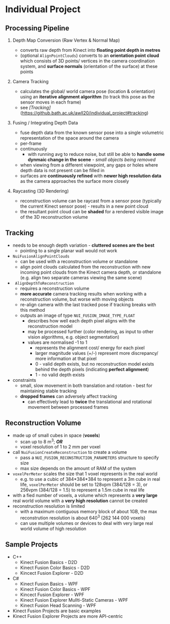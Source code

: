 # Individual Project

## Processing Pipeline

1. Depth Map Conversion (Raw Vertex & Normal Map)
    * converts raw depth from Kinect into __floating point depth in metres__
    * (optional ``AlignPointClouds``) converts to an __orientation point cloud__ which consists of 3D points/ vertices in the camera coordination system, and __surface normals__ (orientation of the surface) at these points

2. Camera Tracking
    * calculates the global/ world camera pose (location & orientation) using an __iterative alignment algorithm__ (to track this pose as the sensor moves in each frame)
    * see _[Tracking]_(https://github.bath.ac.uk/awll20/individual_project#tracking)


3. Fusing / Integrating Depth Data
    * fuse depth data from the known sensor pose into a single volumetric representation of the space around the camera
    * per-frame
    * continuously
        * with running avg to reduce noise, but still be able to __handle some dynmaic change in the scene__ _- small objects being removed_
    * when viewing from a different viewpoint, any gaps or holes where depth data is not present can be filled in 
    * surfaces are __continuously refined__ with __newer high resolution data__ as the camera approaches the surface more closely

4. Raycasting (3D Rendering)
    * reconstruction volume can be raycast from a sensor pose (typically the current Kinect sensor pose) - results in a new point cloud 
    * the resultant point cloud can be __shaded__ for a rendered visible image of the 3D reconstruction volume


## Tracking

* needs to be enough depth variation - __cluttered scenes are the best__
    * pointing to a single planar wall would not work 
* ``NuiFusionAlignPointClouds``
    * can be used with a reconstruction volume or standalone
    * align point clouds calculated from the reconstruction with new incoming point clouds from the Kinect camera depth, or standalone (e.g. align two separate cameras viewing the same scene)
* `` AlignDepthToReconstruction``
    * requires a reconstruction volume
    * __more accurate__ camera tracking results when working with a reconstruction volume, but worse with moving objects
    * re-align camera with the last tracked pose if tracking breaks with this method
    * outputs an image of type ``NUI_FUSION_IMAGE_TYPE_FLOAT``
        * describes how well each depth pixel aligns with the reconstruction model
        * may be processed further (color rendering, as input to other vision algorithms, e.g. object segmentation)
        * values are normalised -1 to 1
            * represents the alignment cost/ energy for each pixel
            * larger magnitude values (+/-) represent more discrepancy/ more information at that pixel
            * 0 - valid depth exists, but no reconstruction model exists behind the depth pixels (indicating __perfect alignment__)
            * 1 - no valid depth exists
 * constraints
     * small, slow movement in both translation and rotation - best for maintaining stable tracking
     * __dropped frames__ can adversely affect tracking
         * can effectively lead to __twice__ the translational and rotational movement between processed frames


## Reconstruction Volume
* made up of small cubes in space (__voxels__)
    * scan up to 8 m<sup>3</sup>; *__OR__*
    * voxel resolution of 1 to 2 mm per voxel
* call ``NuiFusionCreateReconstruction`` to create a volume
    * pass a ``NUI_FUSION_RECONSTRUCTION_PARAMETERS`` structure to specify size
    * max size depends on the amount of RAM of the system
* ``voxelPerMeter`` scales the size that 1 voxel represents in the real world
    * e.g. to use a cubic of 384\*384\*384 to represent a 3m cube in real life,  ``voxelPerMeter`` should be set to 128vpm (384/128 = 3), or 256vpm (384/128 = 1.5) to represent a 1.5m cube in real life
* with a fied number of voxels, a volume which represents a __very large__ real world volume with a __very high resolution__ cannot be created
* reconstruction resolution is limited
    * with a maximum contiguous memory block of about 1GB, the max reconstrution resolution is about 640<sup>3</sup> (262 144 000 voxels)
    * can use multiple volumes or devices to deal with very large real world volume of high resolution


## Sample Projects 

* C++
    * Kinect Fusion Basics - D2D
    * Kinect Fusion Color Basics - D2D
    * Kincect Fusion Explorer - D2D
* C#
    * Kinect Fusion Basics - WPF
    * Kinect Fusion Color Basics - WPF
    * Kincect Fusion Explorer - WPF
    * Kinect Fusion Explorer Mullti-Static Cameras - WPF
    * Kinect Fusion Head Scanning - WPF
* Kinect Fusion Projects are basic examples
* Kinect Fusion Explorer Projects are more API-centric

